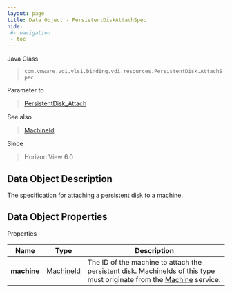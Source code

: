```yaml
---
layout: page
title: Data Object - PersistentDiskAttachSpec
hide:
 #- navigation
 - toc
---
```






Java Class  
> `com.vmware.vdi.vlsi.binding.vdi.resources.PersistentDisk.AttachSpec`

Parameter to  
> [PersistentDisk_Attach](vdi.resources.PersistentDisk.md#attach)

See also  
> [MachineId](vdi.entity.MachineId.md)

Since  
> Horizon View 6.0


## Data Object Description 

The specification for attaching a persistent disk to a machine. 

## Data Object Properties

Properties

Name |  Type |  Description   
---|---|---  
**machine**| [MachineId](vdi.entity.MachineId.md)|  The ID of the machine to attach the persistent disk. MachineIds of this type must originate from the [Machine](vdi.resources.Machine.md) service.   
  
  
  

  
  
